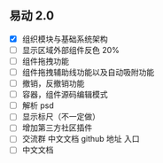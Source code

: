 ## 易动 2.0

- [x] 组织模块与基础系统架构
- [ ] 显示区域外部组件反色 20%
- [ ] 组件拖拽功能
- [ ] 组件拖拽辅助线功能以及自动吸附功能
- [ ] 撤销，反撤销功能
- [ ] 容器，组件源码编辑模式
- [ ] 解析 psd
- [ ] 显示标尺（不一定做）
- [ ] 增加第三方社区插件
- [ ] 交流群 中文文档 github 地址 入口
- [ ] 中文文档
